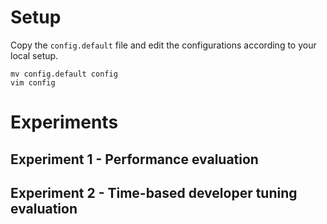 # Setup

Copy the `config.default` file and edit the configurations according to your local setup.

```
mv config.default config
vim config
```

# Experiments

## Experiment 1 - Performance evaluation

## Experiment 2 - Time-based developer tuning evaluation

